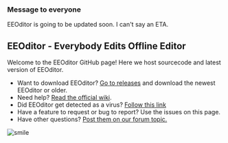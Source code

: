 ### Message to everyone
EEOditor is going to be updated soon. I can't say an ETA.

## EEOditor - Everybody Edits Offline Editor  
   
Welcome to the EEOditor GitHub page! Here we host sourcecode and latest version of EEOditor.
  
* Want to download EEOditor? [Go to releases](https://github.com/capasha/EEOEditor/releases) and download the newest EEOditor or older.  
* Need help? [Read the official wiki](https://github.com/capasha/EEOEditor/wiki).
* Did EEOditor get detected as a virus? [Follow this link](https://github.com/capasha/EEOEditor/wiki/Virus-Detection)
* Have a feature to request or bug to report? Use the issues on this page.
* Have other questions? [Post them on our forum topic.](https://forums.everybodyedits.com/viewtopic.php?id=47253) 

![smile](https://i.imgur.com/dfDnFPU.png)
